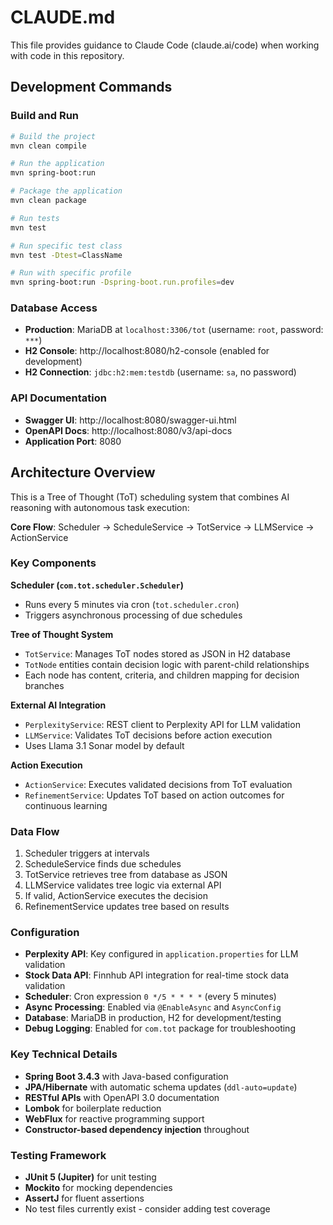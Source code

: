 # CLAUDE.md

This file provides guidance to Claude Code (claude.ai/code) when working with code in this repository.

## Development Commands

### Build and Run
```bash
# Build the project
mvn clean compile

# Run the application
mvn spring-boot:run

# Package the application
mvn clean package

# Run tests
mvn test

# Run specific test class
mvn test -Dtest=ClassName

# Run with specific profile
mvn spring-boot:run -Dspring-boot.run.profiles=dev
```

### Database Access
- **Production**: MariaDB at `localhost:3306/tot` (username: `root`, password: `***`)
- **H2 Console**: http://localhost:8080/h2-console (enabled for development)
- **H2 Connection**: `jdbc:h2:mem:testdb` (username: `sa`, no password)

### API Documentation
- **Swagger UI**: http://localhost:8080/swagger-ui.html
- **OpenAPI Docs**: http://localhost:8080/v3/api-docs
- **Application Port**: 8080

## Architecture Overview

This is a Tree of Thought (ToT) scheduling system that combines AI reasoning with autonomous task execution:

**Core Flow**: Scheduler → ScheduleService → TotService → LLMService → ActionService

### Key Components

**Scheduler (`com.tot.scheduler.Scheduler`)**
- Runs every 5 minutes via cron (`tot.scheduler.cron`)
- Triggers asynchronous processing of due schedules

**Tree of Thought System**
- `TotService`: Manages ToT nodes stored as JSON in H2 database
- `TotNode` entities contain decision logic with parent-child relationships
- Each node has content, criteria, and children mapping for decision branches

**External AI Integration**
- `PerplexityService`: REST client to Perplexity API for LLM validation
- `LLMService`: Validates ToT decisions before action execution
- Uses Llama 3.1 Sonar model by default

**Action Execution**
- `ActionService`: Executes validated decisions from ToT evaluation
- `RefinementService`: Updates ToT based on action outcomes for continuous learning

### Data Flow
1. Scheduler triggers at intervals
2. ScheduleService finds due schedules
3. TotService retrieves tree from database as JSON
4. LLMService validates tree logic via external API
5. If valid, ActionService executes the decision
6. RefinementService updates tree based on results

### Configuration
- **Perplexity API**: Key configured in `application.properties` for LLM validation
- **Stock Data API**: Finnhub API integration for real-time stock data validation
- **Scheduler**: Cron expression `0 */5 * * * *` (every 5 minutes)
- **Async Processing**: Enabled via `@EnableAsync` and `AsyncConfig`
- **Database**: MariaDB in production, H2 for development/testing
- **Debug Logging**: Enabled for `com.tot` package for troubleshooting

### Key Technical Details
- **Spring Boot 3.4.3** with Java-based configuration
- **JPA/Hibernate** with automatic schema updates (`ddl-auto=update`)
- **RESTful APIs** with OpenAPI 3.0 documentation
- **Lombok** for boilerplate reduction
- **WebFlux** for reactive programming support
- **Constructor-based dependency injection** throughout

### Testing Framework
- **JUnit 5 (Jupiter)** for unit testing
- **Mockito** for mocking dependencies
- **AssertJ** for fluent assertions
- No test files currently exist - consider adding test coverage